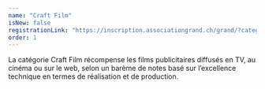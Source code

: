 ```yaml
---
name: "Craft Film"
isNew: false
registrationLink: "https://inscription.associationgrand.ch/grand/?category=CRAFT%20FILM"
order: 1
---
```


La catégorie Craft Film récompense les films publicitaires diffusés en TV, au cinéma ou sur le web, selon un barème de notes basé sur l’excellence technique en termes de réalisation et de production.